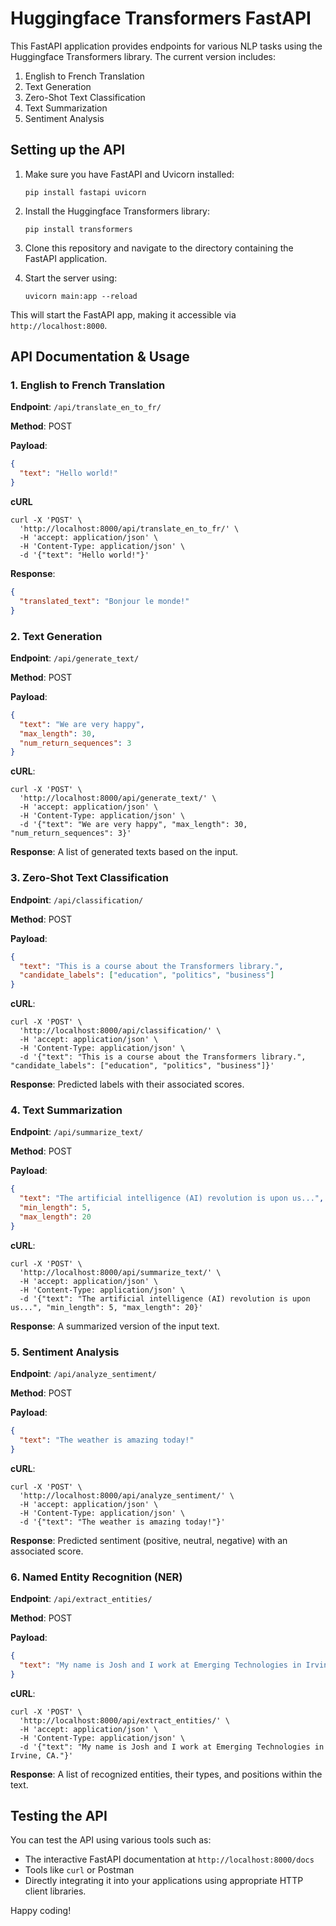 # Huggingface Transformers FastAPI

This FastAPI application provides endpoints for various NLP tasks using the Huggingface Transformers library. The current version includes:

1. English to French Translation
2. Text Generation
3. Zero-Shot Text Classification
4. Text Summarization
5. Sentiment Analysis

## Setting up the API

1. Make sure you have FastAPI and Uvicorn installed:

   ```
   pip install fastapi uvicorn
   ```

2. Install the Huggingface Transformers library:

   ```
   pip install transformers
   ```

3. Clone this repository and navigate to the directory containing the FastAPI application.

4. Start the server using:
   ```
   uvicorn main:app --reload
   ```

This will start the FastAPI app, making it accessible via `http://localhost:8000`.

## API Documentation & Usage

### 1. English to French Translation

**Endpoint**: `/api/translate_en_to_fr/`

**Method**: POST

**Payload**:

```json
{
  "text": "Hello world!"
}
```

**cURL**

```
curl -X 'POST' \
  'http://localhost:8000/api/translate_en_to_fr/' \
  -H 'accept: application/json' \
  -H 'Content-Type: application/json' \
  -d '{"text": "Hello world!"}'
```

**Response**:

```json
{
  "translated_text": "Bonjour le monde!"
}
```

### 2. Text Generation

**Endpoint**: `/api/generate_text/`

**Method**: POST

**Payload**:

```json
{
  "text": "We are very happy",
  "max_length": 30,
  "num_return_sequences": 3
}
```

**cURL**:

```
curl -X 'POST' \
  'http://localhost:8000/api/generate_text/' \
  -H 'accept: application/json' \
  -H 'Content-Type: application/json' \
  -d '{"text": "We are very happy", "max_length": 30, "num_return_sequences": 3}'
```

**Response**:
A list of generated texts based on the input.

### 3. Zero-Shot Text Classification

**Endpoint**: `/api/classification/`

**Method**: POST

**Payload**:

```json
{
  "text": "This is a course about the Transformers library.",
  "candidate_labels": ["education", "politics", "business"]
}
```

**cURL**:

```
curl -X 'POST' \
  'http://localhost:8000/api/classification/' \
  -H 'accept: application/json' \
  -H 'Content-Type: application/json' \
  -d '{"text": "This is a course about the Transformers library.", "candidate_labels": ["education", "politics", "business"]}'

```

**Response**:
Predicted labels with their associated scores.

### 4. Text Summarization

**Endpoint**: `/api/summarize_text/`

**Method**: POST

**Payload**:

```json
{
  "text": "The artificial intelligence (AI) revolution is upon us...",
  "min_length": 5,
  "max_length": 20
}
```

**cURL**:

```
curl -X 'POST' \
  'http://localhost:8000/api/summarize_text/' \
  -H 'accept: application/json' \
  -H 'Content-Type: application/json' \
  -d '{"text": "The artificial intelligence (AI) revolution is upon us...", "min_length": 5, "max_length": 20}'

```

**Response**:
A summarized version of the input text.

### 5. Sentiment Analysis

**Endpoint**: `/api/analyze_sentiment/`

**Method**: POST

**Payload**:

```json
{
  "text": "The weather is amazing today!"
}
```

**cURL**:

```
curl -X 'POST' \
  'http://localhost:8000/api/analyze_sentiment/' \
  -H 'accept: application/json' \
  -H 'Content-Type: application/json' \
  -d '{"text": "The weather is amazing today!"}'

```

**Response**:
Predicted sentiment (positive, neutral, negative) with an associated score.

### 6. Named Entity Recognition (NER)

**Endpoint**: `/api/extract_entities/`

**Method**: POST

**Payload**:

```json
{
  "text": "My name is Josh and I work at Emerging Technologies in Irvine, CA."
}
```

**cURL**:

```
curl -X 'POST' \
  'http://localhost:8000/api/extract_entities/' \
  -H 'accept: application/json' \
  -H 'Content-Type: application/json' \
  -d '{"text": "My name is Josh and I work at Emerging Technologies in Irvine, CA."}'

```

**Response**:
A list of recognized entities, their types, and positions within the text.

## Testing the API

You can test the API using various tools such as:

- The interactive FastAPI documentation at `http://localhost:8000/docs`
- Tools like `curl` or Postman
- Directly integrating it into your applications using appropriate HTTP client libraries.

Happy coding!
